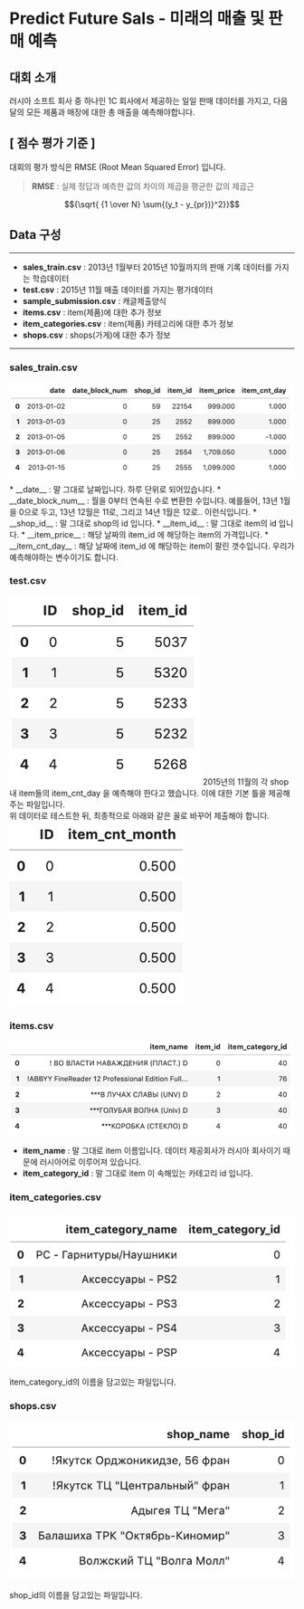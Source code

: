 # Predict Future Sals - 미래의 매출 및 판매 예측


## 대회 소개 
러시아 소프트 회사 중 하나인 1C 회사에서 제공하는 일일 판매 데이터를 가지고, 다음 달의 모든 제품과 매장에 대한 총 매출을 예측해야합니다.

## [ 점수 평가 기준 ]
대회의 평가 방식은 RMSE (Root Mean Squared Error) 입니다.
> __RMSE__ : 실제 정답과 예측한 값의 차이의 제곱을 평균한 값의 제곱근  

$${\sqrt{ {1 \over N} \sum{(y_t - y_{pr})}^2}}$$

## Data 구성
---

* __sales_train.csv__ : 2013년 1월부터 2015년 10월까지의 판매 기록 데이터를 가지는 학습데이터
* __test.csv__ : 2015년 11월 매출 데이터를 가지는 평가데이터
* __sample_submission.csv__ : 캐글제출양식
* __items.csv__ : item(제품)에 대한 추가 정보
* __item_categories.csv__ : item(제품) 카테고리에 대한 추가 정보
* __shops.csv__ : shops(가게)에 대한 추가 정보

---

### sales_train.csv
<img src="./sales_train.png" alt="sales_train.csv" />
* __date__ : 말 그대로 날짜입니다. 하루 단위로 되어있습니다.
* __date_block_num__ : 월을 0부터 연속된 수로 변환한 수입니다. 예를들어, 13년 1월을 0으로 두고, 13년 12월은 11로, 그리고 14년 1월은 12로.. 이런식입니다.
* __shop_id__ : 말 그대로 shop의 id 입니다.
* __item_id__ : 말 그대로 item의 id 입니다.
* __item_price__ : 해당 날짜의 item_id 에 해당하는 item의 가격입니다.
* __item_cnt_day__ : 해당 날짜에 item_id 에 해당하는 item이 팔린 갯수입니다. 우리가 예측해야하는 변수이기도 합니다.

### test.csv
<img src="./test.png" alt="test.csv" />
2015년의 11월의 각 shop 내 item들의 item_cnt_day 을 예측해야 한다고 했습니다. 이에 대한 기본 틀을 제공해주는 파일입니다.<br>
위 데이터로 테스트한 뒤, 최종적으로 아래와 같은 꼴로 바꾸어 제출해야 합니다.

<img src="./test2.png" alt="test.csv" />

### items.csv

<img src="./items.png" alt="items.csv" />

* __item_name__ : 말 그대로 item 이름입니다. 데이터 제공회사가 러시아 회사이기 때문에 러시아어로 이루어져 있습니다.
* __item_category_id__ : 말 그대로 item 이 속해있는 카테고리 id 입니다.

### item_categories.csv

<img src="./items_cat.png" alt="item_categories.csv" />

item_category_id의 이름을 담고있는 파일입니다.

### shops.csv
<img src="./shops.png" alt="shops.csv" />

shop_id의 이름을 담고있는 파일입니다.


